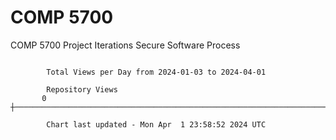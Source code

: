 # COMP 5700
COMP 5700 Project Iterations
Secure Software Process

```

        Total Views per Day from 2024-01-03 to 2024-04-01

        Repository Views
       0 ┼─────────────────────────────────────────────────────────────────────────────────────────

        Chart last updated - Mon Apr  1 23:58:52 2024 UTC
        
```
